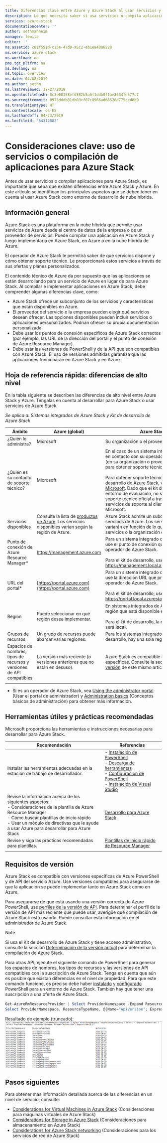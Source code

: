 ```yaml
---
title: Diferencias clave entre Azure y Azure Stack al usar servicios y compilar aplicaciones | Microsoft Docs
description: Lo que necesita saber si usa servicios o compila aplicaciones para Azure Stack.
services: azure-stack
documentationcenter: ''
author: sethmanheim
manager: femila
editor: ''
ms.assetid: c81f551d-c13e-47d9-a5c2-eb1ea4806228
ms.service: azure-stack
ms.workload: na
pms.tgt_pltfrm: na
ms.devlang: na
ms.topic: overview
ms.date: 04/08/2019
ms.author: sethm
ms.lastreviewed: 12/27/2018
ms.openlocfilehash: 3c3e00358efd582b5a6f1ddb0f1ae3634fe577c7
ms.sourcegitcommit: 0973dddb81db03cf07c8966ad66526d775ced8b9
ms.translationtype: HT
ms.contentlocale: es-ES
ms.lasthandoff: 04/23/2019
ms.locfileid: "64312882"
---
```

# <a name="key-considerations-using-services-or-building-apps-for-azure-stack"></a>Consideraciones clave: uso de servicios o compilación de aplicaciones para Azure Stack

Antes de usar servicios o compilar aplicaciones para Azure Stack, es importante que sepa que existen diferencias entre Azure Stack y Azure. En este artículo se identifican los principales aspectos que se deben tener en cuenta al usar Azure Stack como entorno de desarrollo de nube híbrida.

## <a name="overview"></a>Información general

Azure Stack es una plataforma en la nube híbrida que permite usar servicios de Azure desde el centro de datos de la empresa o de un proveedor de servicios. Puede compilar una aplicación en Azure Stack y luego implementarla en Azure Stack, en Azure o en la nube híbrida de Azure.

El operador de Azure Stack le permitirá saber de qué servicios dispone y cómo obtener soporte técnico. Le proporcionará estos servicios a través de sus ofertas y planes personalizados.

El contenido técnico de Azure da por supuesto que las aplicaciones se están desarrollando para un servicio de Azure en lugar de para Azure Stack. Al compilar e implementar aplicaciones en Azure Stack, debe comprender algunas diferencias clave, como:

* Azure Stack ofrece un subconjunto de los servicios y características que están disponibles en Azure.
* El proveedor del servicio o la empresa pueden elegir qué servicios desean ofrecer. Las opciones disponibles pueden incluir servicios o aplicaciones personalizados. Podrían ofrecer su propia documentación personalizada.
* Debe usar los puntos de conexión específicos de Azure Stack correctos (por ejemplo, las URL de la dirección del portal y el punto de conexión de Azure Resource Manager).
* Debe usar las versiones de PowerShell y de la API que son compatibles con Azure Stack. El uso de versiones admitidas garantiza que las aplicaciones funcionarán en Azure Stack y en Azure.

## <a name="cheat-sheet-high-level-differences"></a>Hoja de referencia rápida: diferencias de alto nivel

En la tabla siguiente se describen las diferencias de alto nivel entre Azure Stack y Azure. Téngalas en cuenta al desarrollar para Azure Stack o usar servicios de Azure Stack.

*Se aplica a: Sistemas integrados de Azure Stack y Kit de desarrollo de Azure Stack*

| Ámbito | Azure (global) | Azure Stack |
| -------- | ------------- | ----------|
| ¿Quién lo administra? | Microsoft | Su organización o el proveedor de servicios.|
| ¿Quién es su contacto de soporte técnico? | Microsoft | En el caso de un sistema integrado, póngase en contacto con su operador de Azure Stack (en su organización o proveedor de servicios) para obtener soporte técnico.<br><br>Para obtener soporte técnico para el Kit de desarrollo de Azure Stack, visite los [foros de Microsoft](https://social.msdn.microsoft.com/Forums/home?forum=azurestack). Dado que el kit de desarrollo es un entorno de evaluación, no se ofrece ningún soporte técnico oficial a través de los servicios de soporte al cliente (CSS) de Microsoft.
| Servicios disponibles | Consulte la lista de [productos de Azure](https://azure.microsoft.com/services/?b=17.04b). Los servicios disponibles varían según la región de Azure. | Azure Stack admite un subconjunto de servicios de Azure. Los servicios reales variarán en función de lo que el proveedor de servicios o la organización decidan ofrecer.
| Punto de conexión de Azure Resource Manager* | https://management.azure.com | Para un sistema integrado de Azure Stack, use el punto de conexión que proporciona su operador de Azure Stack.<br><br>Para el kit de desarrollo, use: https://management.local.azurestack.external.
| URL del portal* | [https://portal.azure.com](https://portal.azure.com) | Para un sistema integrado de Azure Stack, use la dirección URL que proporciona su operador de Azure Stack.<br><br>Para el kit de desarrollo, use: https://portal.local.azurestack.external.
| Region | Puede seleccionar en qué región desea implementar. | En sistemas integrados de Azure Stack, use la región que está disponible en el sistema.<br><br>Para el kit de desarrollo, la región siempre será **local**.
| Grupos de recursos | Un grupo de recursos puede abarcar varias regiones. | Para los sistemas integrados y el kit de desarrollo, hay una sola región.
|Espacios de nombres, tipos de recursos y versiones de API compatibles | La versión más reciente (o versiones anteriores que no están en desuso). | Azure Stack es compatible con versiones específicas. Consulte la sección [Requisitos de versión](#version-requirements) de este mismo artículo.
| | |

* Si es un operador de Azure Stack, vea [Using the administrator portal](../operator/azure-stack-manage-portals.md) (Usar el portal de administrador) y [Administration basics](../operator/azure-stack-manage-basics.md) (Conceptos básicos de administración) para obtener más información.

## <a name="helpful-tools-and-best-practices"></a>Herramientas útiles y prácticas recomendadas

Microsoft proporciona las herramientas e instrucciones necesarias para desarrollar para Azure Stack.

| Recomendación | Referencias |
| -------- | ------------- |
| Instalar las herramientas adecuadas en la estación de trabajo de desarrollador. | - [Instalación de PowerShell](../operator/azure-stack-powershell-install.md)<br>- [Descarga de herramientas](../operator/azure-stack-powershell-download.md)<br>- [Configuración de PowerShell](azure-stack-powershell-configure-user.md)<br>- [Instalación de Visual Studio](azure-stack-install-visual-studio.md) 
| Revise la información acerca de los siguientes aspectos:<br>- Consideraciones de la plantilla de Azure Resource Manager<br>- Cómo buscar plantillas de inicio rápido<br>- Usar un módulo de directivas que le ayude a usar Azure para desarrollar para Azure Stack | [Desarrollo para Azure Stack](azure-stack-developer.md) | 
| Revise y siga las prácticas recomendadas para plantillas. | [Plantillas de inicio rápido de Resource Manager](https://github.com/Azure/azure-quickstart-templates/blob/master/1-CONTRIBUTION-GUIDE/best-practices.md#best-practices)
| | |

## <a name="version-requirements"></a>Requisitos de versión

Azure Stack es compatible con versiones específicas de Azure PowerShell y de API del servicio Azure. Use versiones compatibles para asegurarse de que la aplicación se puede implementar tanto en Azure Stack como en Azure.

Para asegurarse de que está usando una versión correcta de Azure PowerShell, use [perfiles de la versión de API](azure-stack-version-profiles.md). Para determinar el perfil de la versión de API más reciente que puede usar, averigüe qué compilación de Azure Stack está usando. Puede consultar esta información en el administrador de Azure Stack.

> [!NOTE]
> Si usa el Kit de desarrollo de Azure Stack y tiene acceso administrativo, consulte la sección [Determinación de la versión actual](../operator/azure-stack-updates.md#determine-the-current-version) para determinar la compilación de Azure Stack.

Para otras API, ejecute el siguiente comando de PowerShell para generar los espacios de nombres, los tipos de recursos y las versiones de API compatibles con la suscripción de Azure Stack. Tenga en cuenta que aún es posible que existan diferencias en el nivel de propiedad. Para que este comando funcione, es preciso debe haber [instalado](../operator/azure-stack-powershell-install.md) y [configurado](azure-stack-powershell-configure-user.md) PowerShell para un entorno de Azure Stack. También hay que tener una suscripción a una oferta de Azure Stack.

```powershell
Get-AzureRmResourceProvider | Select ProviderNamespace -Expand ResourceTypes | Select * -Expand ApiVersions | `
Select ProviderNamespace, ResourceTypeName, @{Name="ApiVersion"; Expression={$_}} 
```

Resultado de ejemplo (truncado): ![resultado de ejemplo del comando Get-AzureRmResourceProvider](media/azure-stack-considerations/image1.png)

## <a name="next-steps"></a>Pasos siguientes

Para obtener más información detallada acerca de las diferencias en un nivel de servicio, consulte:

* [Considerations for Virtual Machines in Azure Stack](azure-stack-vm-considerations.md) (Consideraciones para máquinas virtuales de Azure Stack)
* [Considerations for Storage in Azure Stack](azure-stack-acs-differences.md) (Consideraciones para almacenamiento en Azure Stack)
* [Considerations for Azure Stack networking](azure-stack-network-differences.md) (Consideraciones para los servicios de red de Azure Stack)
